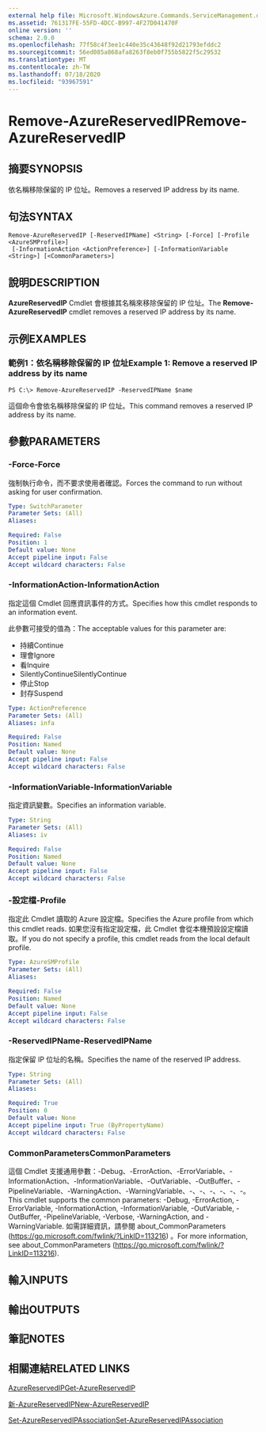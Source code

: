 ```yaml
---
external help file: Microsoft.WindowsAzure.Commands.ServiceManagement.dll-Help.xml
ms.assetid: 761317FE-55FD-4DCC-B997-4F27D041470F
online version: ''
schema: 2.0.0
ms.openlocfilehash: 77f58c4f3ee1c440e35c43648f92d21793efddc2
ms.sourcegitcommit: 56ed085a868afa8263f8eb0f755b5822f5c29532
ms.translationtype: MT
ms.contentlocale: zh-TW
ms.lasthandoff: 07/18/2020
ms.locfileid: "93967591"
---
```

# <span data-ttu-id="063ca-101">Remove-AzureReservedIP</span><span class="sxs-lookup"><span data-stu-id="063ca-101">Remove-AzureReservedIP</span></span>

## <span data-ttu-id="063ca-102">摘要</span><span class="sxs-lookup"><span data-stu-id="063ca-102">SYNOPSIS</span></span>
<span data-ttu-id="063ca-103">依名稱移除保留的 IP 位址。</span><span class="sxs-lookup"><span data-stu-id="063ca-103">Removes a reserved IP address by its name.</span></span>

## <span data-ttu-id="063ca-104">句法</span><span class="sxs-lookup"><span data-stu-id="063ca-104">SYNTAX</span></span>

```
Remove-AzureReservedIP [-ReservedIPName] <String> [-Force] [-Profile <AzureSMProfile>]
 [-InformationAction <ActionPreference>] [-InformationVariable <String>] [<CommonParameters>]
```

## <span data-ttu-id="063ca-105">說明</span><span class="sxs-lookup"><span data-stu-id="063ca-105">DESCRIPTION</span></span>
<span data-ttu-id="063ca-106">**AzureReservedIP** Cmdlet 會根據其名稱來移除保留的 IP 位址。</span><span class="sxs-lookup"><span data-stu-id="063ca-106">The **Remove-AzureReservedIP** cmdlet removes a reserved IP address by its name.</span></span>

## <span data-ttu-id="063ca-107">示例</span><span class="sxs-lookup"><span data-stu-id="063ca-107">EXAMPLES</span></span>

### <span data-ttu-id="063ca-108">範例1：依名稱移除保留的 IP 位址</span><span class="sxs-lookup"><span data-stu-id="063ca-108">Example 1: Remove a reserved IP address by its name</span></span>
```
PS C:\> Remove-AzureReservedIP -ReservedIPName $name
```

<span data-ttu-id="063ca-109">這個命令會依名稱移除保留的 IP 位址。</span><span class="sxs-lookup"><span data-stu-id="063ca-109">This command removes a reserved IP address by its name.</span></span>

## <span data-ttu-id="063ca-110">參數</span><span class="sxs-lookup"><span data-stu-id="063ca-110">PARAMETERS</span></span>

### <span data-ttu-id="063ca-111">-Force</span><span class="sxs-lookup"><span data-stu-id="063ca-111">-Force</span></span>
<span data-ttu-id="063ca-112">強制執行命令，而不要求使用者確認。</span><span class="sxs-lookup"><span data-stu-id="063ca-112">Forces the command to run without asking for user confirmation.</span></span>

```yaml
Type: SwitchParameter
Parameter Sets: (All)
Aliases: 

Required: False
Position: 1
Default value: None
Accept pipeline input: False
Accept wildcard characters: False
```

### <span data-ttu-id="063ca-113">-InformationAction</span><span class="sxs-lookup"><span data-stu-id="063ca-113">-InformationAction</span></span>
<span data-ttu-id="063ca-114">指定這個 Cmdlet 回應資訊事件的方式。</span><span class="sxs-lookup"><span data-stu-id="063ca-114">Specifies how this cmdlet responds to an information event.</span></span>

<span data-ttu-id="063ca-115">此參數可接受的值為：</span><span class="sxs-lookup"><span data-stu-id="063ca-115">The acceptable values for this parameter are:</span></span>

- <span data-ttu-id="063ca-116">持續</span><span class="sxs-lookup"><span data-stu-id="063ca-116">Continue</span></span>
- <span data-ttu-id="063ca-117">理會</span><span class="sxs-lookup"><span data-stu-id="063ca-117">Ignore</span></span>
- <span data-ttu-id="063ca-118">看</span><span class="sxs-lookup"><span data-stu-id="063ca-118">Inquire</span></span>
- <span data-ttu-id="063ca-119">SilentlyContinue</span><span class="sxs-lookup"><span data-stu-id="063ca-119">SilentlyContinue</span></span>
- <span data-ttu-id="063ca-120">停止</span><span class="sxs-lookup"><span data-stu-id="063ca-120">Stop</span></span>
- <span data-ttu-id="063ca-121">封存</span><span class="sxs-lookup"><span data-stu-id="063ca-121">Suspend</span></span>

```yaml
Type: ActionPreference
Parameter Sets: (All)
Aliases: infa

Required: False
Position: Named
Default value: None
Accept pipeline input: False
Accept wildcard characters: False
```

### <span data-ttu-id="063ca-122">-InformationVariable</span><span class="sxs-lookup"><span data-stu-id="063ca-122">-InformationVariable</span></span>
<span data-ttu-id="063ca-123">指定資訊變數。</span><span class="sxs-lookup"><span data-stu-id="063ca-123">Specifies an information variable.</span></span>

```yaml
Type: String
Parameter Sets: (All)
Aliases: iv

Required: False
Position: Named
Default value: None
Accept pipeline input: False
Accept wildcard characters: False
```

### <span data-ttu-id="063ca-124">-設定檔</span><span class="sxs-lookup"><span data-stu-id="063ca-124">-Profile</span></span>
<span data-ttu-id="063ca-125">指定此 Cmdlet 讀取的 Azure 設定檔。</span><span class="sxs-lookup"><span data-stu-id="063ca-125">Specifies the Azure profile from which this cmdlet reads.</span></span>
<span data-ttu-id="063ca-126">如果您沒有指定設定檔，此 Cmdlet 會從本機預設設定檔讀取。</span><span class="sxs-lookup"><span data-stu-id="063ca-126">If you do not specify a profile, this cmdlet reads from the local default profile.</span></span>

```yaml
Type: AzureSMProfile
Parameter Sets: (All)
Aliases: 

Required: False
Position: Named
Default value: None
Accept pipeline input: False
Accept wildcard characters: False
```

### <span data-ttu-id="063ca-127">-ReservedIPName</span><span class="sxs-lookup"><span data-stu-id="063ca-127">-ReservedIPName</span></span>
<span data-ttu-id="063ca-128">指定保留 IP 位址的名稱。</span><span class="sxs-lookup"><span data-stu-id="063ca-128">Specifies the name of the reserved IP address.</span></span>

```yaml
Type: String
Parameter Sets: (All)
Aliases: 

Required: True
Position: 0
Default value: None
Accept pipeline input: True (ByPropertyName)
Accept wildcard characters: False
```

### <span data-ttu-id="063ca-129">CommonParameters</span><span class="sxs-lookup"><span data-stu-id="063ca-129">CommonParameters</span></span>
<span data-ttu-id="063ca-130">這個 Cmdlet 支援通用參數：-Debug、-ErrorAction、-ErrorVariable、-InformationAction、-InformationVariable、-OutVariable、-OutBuffer、-PipelineVariable、-WarningAction、-WarningVariable、-、-、-、-、-、-。</span><span class="sxs-lookup"><span data-stu-id="063ca-130">This cmdlet supports the common parameters: -Debug, -ErrorAction, -ErrorVariable, -InformationAction, -InformationVariable, -OutVariable, -OutBuffer, -PipelineVariable, -Verbose, -WarningAction, and -WarningVariable.</span></span> <span data-ttu-id="063ca-131">如需詳細資訊，請參閱 about_CommonParameters (https://go.microsoft.com/fwlink/?LinkID=113216) 。</span><span class="sxs-lookup"><span data-stu-id="063ca-131">For more information, see about_CommonParameters (https://go.microsoft.com/fwlink/?LinkID=113216).</span></span>

## <span data-ttu-id="063ca-132">輸入</span><span class="sxs-lookup"><span data-stu-id="063ca-132">INPUTS</span></span>

## <span data-ttu-id="063ca-133">輸出</span><span class="sxs-lookup"><span data-stu-id="063ca-133">OUTPUTS</span></span>

## <span data-ttu-id="063ca-134">筆記</span><span class="sxs-lookup"><span data-stu-id="063ca-134">NOTES</span></span>

## <span data-ttu-id="063ca-135">相關連結</span><span class="sxs-lookup"><span data-stu-id="063ca-135">RELATED LINKS</span></span>

[<span data-ttu-id="063ca-136">AzureReservedIP</span><span class="sxs-lookup"><span data-stu-id="063ca-136">Get-AzureReservedIP</span></span>](./Get-AzureReservedIP.md)

[<span data-ttu-id="063ca-137">新-AzureReservedIP</span><span class="sxs-lookup"><span data-stu-id="063ca-137">New-AzureReservedIP</span></span>](./New-AzureReservedIP.md)

[<span data-ttu-id="063ca-138">Set-AzureReservedIPAssociation</span><span class="sxs-lookup"><span data-stu-id="063ca-138">Set-AzureReservedIPAssociation</span></span>](./Set-AzureReservedIPAssociation.md)


